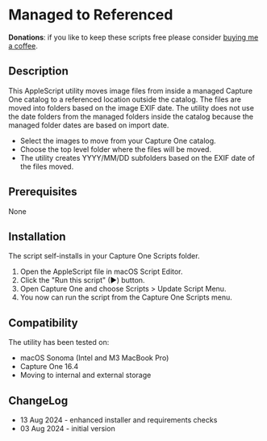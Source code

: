 # Managed to Referenced

**Donations**: if you like to keep these scripts free please consider [buying me a coffee](https://buymeacoffee.com/walterrowe).

## Description

This AppleScript utility moves image files from inside a managed Capture One catalog to a referenced location outside the catalog. The files are moved into folders based on the image EXIF date. The utility does not use the date folders from the managed folders inside the catalog because the managed folder dates are based on import date.

- Select the images to move from your Capture One catalog.
- Choose the top level folder where the files will be moved.
- The utility creates YYYY/MM/DD subfolders based on the EXIF date of the files moved.

## Prerequisites

None

## Installation

The script self-installs in your Capture One Scripts folder.

1. Open the AppleScript file in macOS Script Editor.
1. Click the "Run this script" (&#9654;) button.
1. Open Capture One and choose Scripts > Update Script Menu.
1. You now can run the script from the Capture One Scripts menu.

## Compatibility

The utility has been tested on:

- macOS Sonoma (Intel and M3 MacBook Pro)
- Capture One 16.4
- Moving to internal and external storage

## ChangeLog

- 13 Aug 2024 - enhanced installer and requirements checks
- 03 Aug 2024 - initial version
